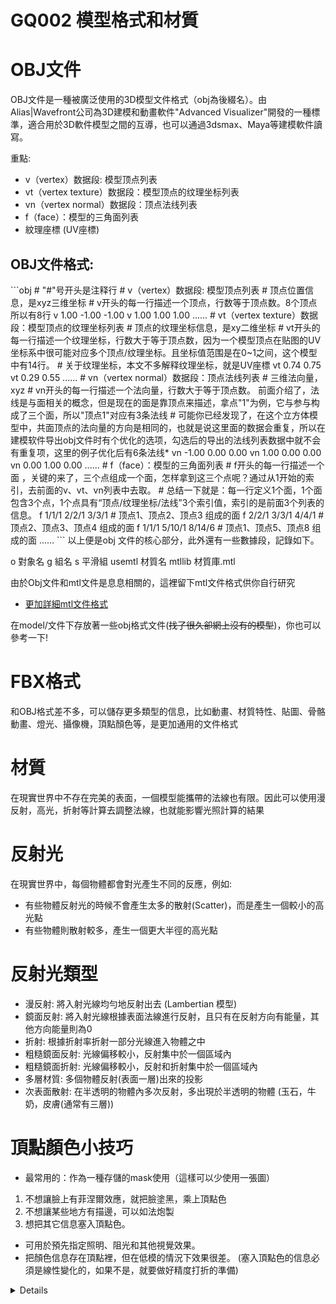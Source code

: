 # GQ002 模型格式和材質

# OBJ文件
OBJ文件是一種被廣泛使用的3D模型文件格式（obj為後綴名）。由Alias|Wavefront公司為3D建模和動畫軟件"Advanced Visualizer"開發的一種標準，適合用於3D軟件模型之間的互導，也可以通過3dsmax、Maya等建模軟件讀寫。

重點:
- v（vertex）数据段: 模型顶点列表
- vt（vertex texture）数据段：模型顶点的纹理坐标列表
- vn（vertex normal）数据段：顶点法线列表
- f（face）：模型的三角面列表
- 紋理座標 (UV座標)

## OBJ文件格式:
<detail>
```obj
# "#"号开头是注释行
# v（vertex）数据段: 模型顶点列表
# 顶点位置信息，是xyz三维坐标
# v开头的每一行描述一个顶点，行数等于顶点数。8个顶点所以有8行
v  1.00  -1.00  -1.00
v  1.00  1.00  1.00
......
# vt（vertex texture）数据段：模型顶点的纹理坐标列表
# 顶点的纹理坐标信息，是xy二维坐标
# vt开头的每一行描述一个纹理坐标，行数大于等于顶点数，因为一个模型顶点在贴图的UV坐标系中很可能对应多个顶点/纹理坐标。且坐标值范围是在0~1之间，这个模型中有14行。
# 关于纹理坐标，本文不多解释纹理坐标，就是UV座標
vt  0.74  0.75
vt  0.29  0.55
......
# vn（vertex normal）数据段：顶点法线列表
# 三维法向量，xyz
# vn开头的每一行描述一个法向量，行数大于等于顶点数。 前面介绍了，法线是与面相关的概念，但是现在的面是靠顶点来描述，拿点"1"为例，它与参与构成了三个面，所以"顶点1"对应有3条法线
# 可能你已经发现了，在这个立方体模型中，共面顶点的法向量的方向是相同的，也就是说这里面的数据会重复，所以在建模软件导出obj文件时有个优化的选项，勾选后的导出的法线列表数据中就不会有重复项，这里的例子优化后有6条法线*
vn  -1.00 0.00 0.00 
vn  1.00 0.00 0.00
vn  0.00 1.00 0.00
......
# f（face）：模型的三角面列表
# f开头的每一行描述一个面 ，关键的来了，三个点组成一个面，怎样拿到这三个点呢？通过从1开始的索引，去前面的v、vt、vn列表中去取。
# 总结一下就是：每一行定义1个面，1个面包含3个点，1个点具有“顶点/纹理坐标/法线”3个索引值，索引的是前面3个列表的信息。
f  1/1/1  2/2/1  3/3/1      # 顶点1、顶点2、顶点3 组成的面
f  2/2/1  3/3/1  4/4/1      # 顶点2、顶点3、顶点4 组成的面
f  1/1/1  5/10/1  8/14/6  # 顶点1、顶点5、顶点8 组成的面
......
```
以上便是obj 文件的核心部分，此外還有一些數據段，記錄如下。

o 對象名
g 組名
s 平滑組
usemtl 材質名
mtllib 材質庫.mtl

由於Obj文件和mtl文件是息息相關的，這裡留下mtl文件格式供你自行研究

* [更加詳細mtl文件格式](https://www.loc.gov/preservation/digital/formats/fdd/fdd000508.shtml)

在model/文件下存放著一些obj格式文件(~~找了很久卻網上沒有的模型~~)，你也可以參考一下!

</details>

# FBX格式
和OBJ格式差不多，可以儲存更多類型的信息，比如動畫、材質特性、貼圖、骨骼動畫、燈光、攝像機，頂點顏色等，是更加通用的文件格式

# 材質
在現實世界中不存在完美的表面，一個模型能攜帶的法線也有限。因此可以使用漫反射，高光，折射等計算去調整法線，也就能影響光照計算的結果

# 反射光
在現實世界中，每個物體都會對光產生不同的反應，例如:
- 有些物體反射光的時候不會產生太多的散射(Scatter)，而是產生一個較小的高光點
- 有些物體則散射較多，產生一個更大半徑的高光點

# 反射光類型
- 漫反射: 將入射光線均勻地反射出去 (Lambertian 模型)
- 鏡面反射: 將入射光線根據表面法線進行反射，且只有在反射方向有能量，其他方向能量則為0
- 折射: 根據折射率折射一部分光線進入物體之中
- 粗糙鏡面反射: 光線偏移較小，反射集中於一個區域內
- 粗糙鏡面折射: 光線偏移較小，反射和折射集中於一個區域內
- 多層材質: 多個物體反射(表面一層)出來的投影
- 次表面散射: 在半透明的物體內多次反射，多出現於半透明的物體 (玉石，牛奶，皮膚(通常有三層))

# 頂點顏色小技巧
- 最常用的：作為一種存儲的mask使用（這樣可以少使用一張圖）
1. 不想讓臉上有菲涅爾效應，就把臉塗黑，乘上頂點色
2. 不想讓某些地方有描邊，可以如法炮製
3. 想把其它信息塞入頂點色。
- 可用於預先指定照明、阻光和其他視覺效果。
- 把顏色信息存在頂點裡，但在低模的情況下效果很差。
(塞入頂點色的信息必須是線性變化的，如果不是，就要做好精度打折的準備)

<details>
* [3ds Max 顶点颜色](https://www.ddove.com/edu/chapter/8123.html)
3ds Max 中的所有對像都具有貼圖通道，其中保存關於紋理貼圖以及頂點顏色、照明和 Alpha 的信息。網格對象同樣具有幾何體和頂點選擇通道。
> 主通道為頂點顏色，這可以使對像中的每個頂點都有其自己的顏色，並且在頂點之間自動漸變。此著色默認情況下不可見，但您可以通過“對象屬性”設置切換其顯示。還可以通過“頂點繪製”修改器等各種功能查看和編輯頂點著色。它可用於預先指定照明、阻光和其他視覺效果。貼圖通道數據也可由如游戲引擎等外部應用程序使用

<details>

# 光滑組
光滑組（smoothing group）是用來設置邊緣線的光滑顯示的。

smoothing group定義了模型邊緣被渲染出來的方式，下圖三個瓶子是同一個模型。左邊的瓶子是硬邊渲染出來的。右邊的瓶子就是光滑的邊緣渲染出來的。中間的瓶子在高光區域設置了smoothing group，所以高光區是平滑的，而其他邊緣仍然是硬邊渲染

![](pic/%E8%9E%A2%E5%B9%95%E6%93%B7%E5%8F%96%E7%95%AB%E9%9D%A2%202022-08-28%20212131.png)

下面圖標出了面的亮度(不是確切數字)，兩面之間的過渡就是兩面亮度和的平均值，光滑組處理面之間的光照信息，提高它們的亮度、飽和度

![](pic/%E8%9E%A2%E5%B9%95%E6%93%B7%E5%8F%96%E7%95%AB%E9%9D%A2%202022-08-28%20212355.png)

- 如果兩個面一個光滑組是1，另一個是2，就不進行計算
- 如果他們的光滑組都是1，就會進行光照計算，產生光滑效果，影響最終渲染

![](pic/%E8%9E%A2%E5%B9%95%E6%93%B7%E5%8F%96%E7%95%AB%E9%9D%A2%202022-08-28%20212524.png)

# 光滑組和法線
使用Substance Painter軟件製作漸變色的法線貼圖的時候，會出現黑邊情況
- 光滑組相連的模型，法線貼圖都存在大漸變色，導致模型的法線效果會很奇怪（平面上有發暗發亮的光影）。當你發現你的模型出現這種漸變時，一定是出現了光滑組的問題。
- 中間的兩個模型出現了不同程度的接縫（第三個模型的接縫非常明顯，第二個模型則弱一些）。光滑組和uv統一相連或斷開，是不會出現明顯接縫的，當遇到接縫問題，優先考慮模型的光滑組和uv是否統一

![光滑組和法線](pic/v2-5705f6817b9befd91fdb70f13f352fa7_720w.jpg)

# 紋理動畫
在採樣紋理的時候，可以嘗試把紋理的圖片UV座標平移，達到產生複雜動畫的錯覺

# 備忘
https://www.adobe.com/products/substance3d-painter.html





